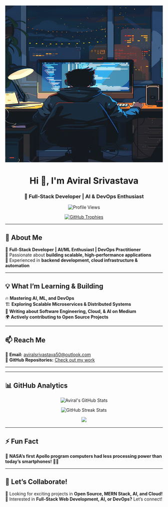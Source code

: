 <p align="center">
  <img src="https://raw.githubusercontent.com/aviralsri23455/aviralsri23455/main/developer-8764523_1280.jpg" width="700" height="500">
</p>

<h1 align="center">Hi 👋, I'm Aviral Srivastava</h1>
<h3 align="center">🚀 Full-Stack Developer | AI & DevOps Enthusiast</h3>

<p align="center">
  <img src="https://komarev.com/ghpvc/?username=aviralsri23455&label=Profile%20views&color=0e75b6&style=flat" alt="Profile Views" />
</p>

<p align="center">
  <a href="https://github.com/ryo-ma/github-profile-trophy">
    <img src="https://github-profile-trophy.vercel.app/?username=aviralsri23455&column=6&theme=dracula" alt="GitHub Trophies" />
  </a>
</p>

---

## 🚀 About Me  
🔹 **Full-Stack Developer | AI/ML Enthusiast | DevOps Practitioner**  
🔹 Passionate about **building scalable, high-performance applications**  
🔹 Experienced in **backend development, cloud infrastructure & automation**  

---

## 💡 What I’m Learning & Building  
🔥 **Mastering AI, ML, and DevOps**  
🏗️ **Exploring Scalable Microservices & Distributed Systems**  
📜 **Writing about Software Engineering, Cloud, & AI on Medium**  
🌍 **Actively contributing to Open Source Projects**  

---

## 📫 Reach Me  
📩 **Email:** aviralsrivastava50@outlook.com  
📂 **GitHub Repositories:** [Check out my work](https://github.com/aviralSri23455?tab=repositories)  

---


---

## 📊 GitHub Analytics  
<p align="center">
  <img src="https://github-readme-stats.vercel.app/api?username=aviralsri23455&show_icons=true&theme=dark" alt="Aviral's GitHub Stats"/>
</p>  
<p align="center">
  <img src="https://github-readme-streak-stats.herokuapp.com/?user=aviralsri23455&theme=dark" alt="GitHub Streak Stats"/>
</p>  
<p align="center">
  <img src="https://github-profile-summary-cards.vercel.app/api/cards/profile-details?username=aviralsri23455&theme=dracula"/>
</p>  

---

## ⚡ Fun Fact  
🔹 **NASA’s first Apollo program computers had less processing power than today’s smartphones!** 🚀📱  

---

## 📣 Let’s Collaborate!  
🔹 Looking for exciting projects in **Open Source, MERN Stack, AI, and Cloud!**  
🔹 Interested in **Full-Stack Web Development, AI, or DevOps?** Let’s connect!  
